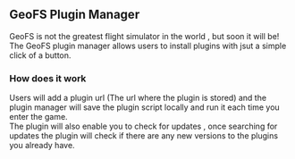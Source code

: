 ## GeoFS Plugin Manager ##
GeoFS is not the greatest flight simulator in the world , but soon it will be! <br/>
The GeoFS plugin manager allows users to install plugins with jsut a simple click of a button.

### How does it work ###
Users will add a plugin url (The url where the plugin is stored) and the plugin manager will save the plugin script locally and run it each time you enter the game. <br/>
The plugin will also enable you to check for updates , once searching for updates the plugin will check if there are any new versions to the plugins you already have.
